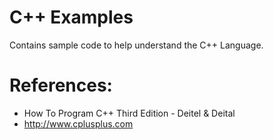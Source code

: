 # C++ Examples

Contains sample code to help understand the C++ Language.

# References:

* How To Program C++ Third Edition - Deitel & Deital
* http://www.cplusplus.com
